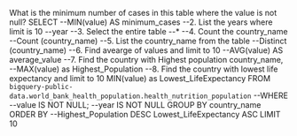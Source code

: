 What is the minimum number of cases in this table where the value is not null?
SELECT
  --MIN(value) AS minimum_cases
  --2. List the years where limit is 10
  --year
  --3. Select the entire table
  --*
  --4. Count the country_name 
  --Count (country_name)
  --5. List the country_name from the table
  --Distinct (country_name)
  --6. Find avearge of values and limit to 10
  --AVG(value) AS average_value
  --7. Find the country with Highest population
  country_name,
  --MAX(value) as Highest_Population
  --8. Find the country with lowest life expectancy and limit to 10
  MIN(value) as Lowest_LifeExpectancy
FROM
  `bigquery-public-data.world_bank_health_population.health_nutrition_population`
--WHERE
  --value IS NOT NULL;
  --year IS NOT NULL
GROUP BY
  country_name
ORDER BY
  --Highest_Population DESC
  Lowest_LifeExpectancy ASC
LIMIT
  10


